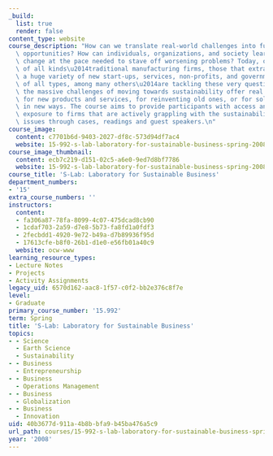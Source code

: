```yaml
---
_build:
  list: true
  render: false
content_type: website
course_description: "How can we translate real-world challenges into future business\
  \ opportunities? How can individuals, organizations, and society learn and undergo\
  \ change at the pace needed to stave off worsening problems? Today, organizations\
  \ of all kinds\u2014traditional manufacturing firms, those that extract resources,\
  \ a huge variety of new start-ups, services, non-profits, and governmental organizations\
  \ of all types, among many others\u2014are tackling these very questions. For some,\
  \ the massive challenges of moving towards sustainability offer real opportunities\
  \ for new products and services, for reinventing old ones, or for solving problems\
  \ in new ways. The course aims to provide participants with access and in-depth\
  \ exposure to firms that are actively grappling with the sustainability-related\
  \ issues through cases, readings and guest speakers.\n"
course_image:
  content: c7701b6d-9403-2027-df8c-573d94df7ac4
  website: 15-992-s-lab-laboratory-for-sustainable-business-spring-2008
course_image_thumbnail:
  content: ecb7c219-d151-02c5-a6e0-9ed7d8bf7786
  website: 15-992-s-lab-laboratory-for-sustainable-business-spring-2008
course_title: 'S-Lab: Laboratory for Sustainable Business'
department_numbers:
- '15'
extra_course_numbers: ''
instructors:
  content:
  - fa306a87-78fa-8099-4c07-475dcad8cb90
  - 1cdaf703-2a59-d7e8-5b73-fa8fd1a0fdf3
  - 2fecbdd1-4920-9e72-b49a-d7b89936f95d
  - 17613cfe-b8f0-26b1-d1e0-e56fb01a40c9
  website: ocw-www
learning_resource_types:
- Lecture Notes
- Projects
- Activity Assignments
legacy_uid: 6570d162-aac8-1f57-c0f2-bb2e376c8f7e
level:
- Graduate
primary_course_number: '15.992'
term: Spring
title: 'S-Lab: Laboratory for Sustainable Business'
topics:
- - Science
  - Earth Science
  - Sustainability
- - Business
  - Entrepreneurship
- - Business
  - Operations Management
- - Business
  - Globalization
- - Business
  - Innovation
uid: 40b3677d-911a-4b8b-bfa9-b45ba476a5c9
url_path: courses/15-992-s-lab-laboratory-for-sustainable-business-spring-2008
year: '2008'
---
```

